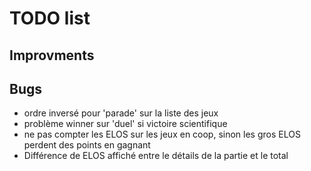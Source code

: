 # TODO list

## Improvments


## Bugs

- ordre inversé pour 'parade' sur la liste des jeux
- problème winner sur 'duel' si victoire scientifique
- ne pas compter les ELOS sur les jeux en coop, sinon les gros ELOS perdent 
  des points en gagnant
- Différence de ELOS affiché entre le détails de la partie et le total
